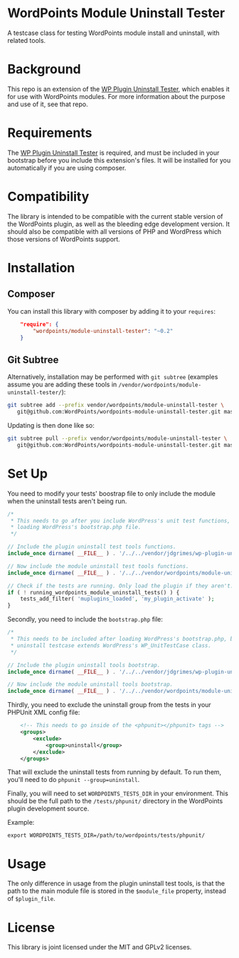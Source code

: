 WordPoints Module Uninstall Tester
==========================

A testcase class for testing WordPoints module install and uninstall, with related
tools.

# Background #

This repo is an extension of the [WP Plugin Uninstall
Tester](https://github.com/JDGrimes/wp-plugin-uninstall-tester), which enables it for
use with WordPoints modules. For more information about the purpose and use of it,
see that repo.

# Requirements #

The [WP Plugin Uninstall
Tester](https://github.com/JDGrimes/wp-plugin-uninstall-tester) is required, and must
be included in your bootstrap before you include this extension's files. It will be
installed for you automatically if you are using composer.

# Compatibility #

The library is intended to be compatible with the current stable version of the WordPoints
plugin, as well as the bleeding edge development version. It should also be compatible
with all versions of PHP and WordPress which those versions of WordPoints support.

# Installation #

## Composer ##
You can install this library with composer by adding it to your `requires`:

```json
    "require": {
        "wordpoints/module-uninstall-tester": "~0.2"
    }
```

## Git Subtree ##
Alternatively, installation may be performed with `git subtree` (examples assume you
are adding these tools in `/vendor/wordpoints/module-uninstall-tester/`):

```bash
git subtree add --prefix vendor/wordpoints/module-uninstall-tester \
   git@github.com:WordPoints/wordpoints-module-uninstall-tester.git master --squash
```

Updating is then done like so:

```bash
git subtree pull --prefix vendor/wordpoints/module-uninstall-tester \
   git@github.com:WordPoints/wordpoints-module-uninstall-tester.git master --squash
```

# Set Up #

You need to modify your tests' boostrap file to only include the module when the
uninstall tests aren't being run.

```php
/*
 * This needs to go after you include WordPress's unit test functions, but before
 * loading WordPress's bootstrap.php file.
 */

// Include the plugin uninstall test tools functions.
include_once dirname( __FILE__ ) . '/../../vendor/jdgrimes/wp-plugin-uninstall-tester/includes/functions.php';

// Now include the module uninstall test tools functions.
include_once dirname( __FILE__ ) . '/../../vendor/wordpoints/module-uninstall-tester/functions.php';

// Check if the tests are running. Only load the plugin if they aren't.
if ( ! running_wordpoints_module_uninstall_tests() ) {
    tests_add_filter( 'muplugins_loaded', 'my_plugin_activate' );
}
```

Secondly, you need to include the `bootstrap.php` file:

```php
/*
 * This needs to be included after loading WordPress's bootstrap.php, because the
 * uninstall testcase extends WordPress's WP_UnitTestCase class.
 */

// Include the plugin uninstall tools bootstrap.
include_once dirname( __FILE__ ) . '/../../vendor/jdgrimes/wp-plugin-uninstall-tester/bootstrap.php';

// Now include the module uninstall tools bootstrap.
include_once dirname( __FILE__ ) . '/../../vendor/wordpoints/module-uninstall-tester/bootstrap.php';
```

Thirdly, you need to exclude the uninstall group from the tests in your PHPUnit XML
config file:

```xml
    <!-- This needs to go inside of the <phpunit></phpunit> tags -->
    <groups>
        <exclude>
            <group>uninstall</group>
        </exclude>
    </groups>
```

That will exclude the uninstall tests from running by default. To run them, you'll
need to do `phpunit --group=uninstall`.

Finally, you will need to set `WORDPOINTS_TESTS_DIR` in your environment. This should
be the full path to the `/tests/phpunit/` directory in the WordPoints plugin
development source.

Example:

`export WORDPOINTS_TESTS_DIR=/path/to/wordpoints/tests/phpunit/`

# Usage #

The only difference in usage from the plugin uninstall test tools, is that the path
to the main module file is stored in the `$module_file` property, instead
of `$plugin_file`.

# License #

This library is joint licensed under the MIT and GPLv2 licenses.
